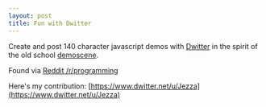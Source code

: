 ```yaml
---
layout: post
title: Fun with Dwitter
---
```


Create and post 140 character javascript demos with [Dwitter](https://www.dwitter.net) in the spirit of the old school [demoscene](https://en.wikipedia.org/wiki/Demoscene).

<!-- more -->

Found via [Reddit /r/programming](https://www.reddit.com/r/programming/comments/7m8770/til_theres_a_community_called_dwitter_where/)

Here's my contribution: [https://www.dwitter.net/u/Jezza](https://www.dwitter.net/u/Jezza)

<!--
# Ideas
* Hexagons
* Infinte torus zoom thingy
* Klein bottle
* Menger sponge
* 
-->
